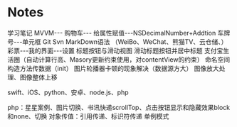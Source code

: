 # Notes
学习笔记
MVVM---
购物车---
给属性赋值---NSDecimalNumber+Addtion
车牌号---单元框
Git
Svn
MarkDown语法
（WeiBo、WeChat、熊猫TV、云仓储、）
彩票---我的界面---设置
标题按钮与滑动视图
滑动标题按钮并居中标题
支付宝生活圈（自动计算行高、Masory更新约束使用，对contentView的约束）
命名空间
构造方法传数据（init）
图片轮播器卡顿的现象解决（数据源方大）
图像放大处理、图像整体上移



swift、iOS、python、安卓、node.js、php






php：星星案例、图片切换、书讯快递scrollTop、点击按钮显示和隐藏效果block和none、切换
对象传值：引用传递、标识符传递
单例模式
